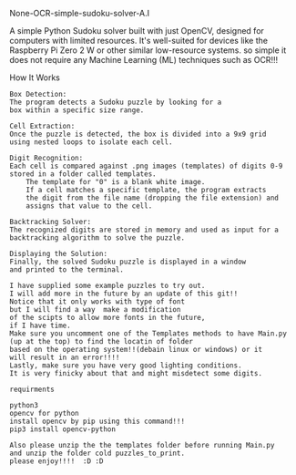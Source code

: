 None-OCR-simple-sudoku-solver-A.I

A simple Python Sudoku solver built with just OpenCV, designed
for computers with limited resources.
It's well-suited for devices like the Raspberry Pi Zero 2 W 
or other similar low-resource systems. 
so simple it does not require any Machine Learning (ML) techniques such as OCR!!!

How It Works

    Box Detection:
    The program detects a Sudoku puzzle by looking for a
    box within a specific size range.

    Cell Extraction:
    Once the puzzle is detected, the box is divided into a 9x9 grid 
    using nested loops to isolate each cell.

    Digit Recognition:
    Each cell is compared against .png images (templates) of digits 0-9 
    stored in a folder called templates.
        The template for "0" is a blank white image.
        If a cell matches a specific template, the program extracts 
        the digit from the file name (dropping the file extension) and
        assigns that value to the cell.

    Backtracking Solver:
    The recognized digits are stored in memory and used as input for a 
    backtracking algorithm to solve the puzzle.

    Displaying the Solution:
    Finally, the solved Sudoku puzzle is displayed in a window
    and printed to the terminal.
  
    I have supplied some example puzzles to try out. 
    I will add more in the future by an update of this git!!
    Notice that it only works with type of font 
    but I will find a way  make a modification
    of the scipts to allow more fonts in the future, 
    if I have time.
    Make sure you uncomment one of the Templates methods to have Main.py 
    (up at the top) to find the locatin of folder 
    based on the operating system!!(debain linux or windows) or it
    will result in an error!!!!
    Lastly, make sure you have very good lighting conditions. 
    It is very finicky about that and might misdetect some digits.
    
    requirments 
    
    python3
    opencv for python
    install opencv by pip using this command!!!
    pip3 install opencv-python

    Also please unzip the the templates folder before running Main.py 
    and unzip the folder cold puzzles_to_print.
    please enjoy!!!!  :D :D
